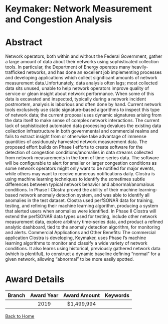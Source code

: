 
Keymaker: Network Measurement and Congestion Analysis
=====================================================

# Abstract


Network operators, both within and without the Federal Government, gather a large amount of data about their networks using sophisticated collection tools. In particular, the Department of Energy operates many heavily-trafficked networks, and has done an excellent job implementing processes and developing applications which collect significant amounts of network measurement data.Unfortunately, data analysis often lags; most collected data sits unused, unable to help network operators improve quality of service or glean insight about network performance. When some of this data is excavated and inspected, typically during a network incident postmortem, analysis is laborious and often done by hand. Current network tools exclusively use static signature-based algorithms to inspect this type of network data; the current proposal uses dynamic signatures arising from the data itself to make sense of complex network interactions. The current lack of sophisticated automated data processing devalues the existing data collection infrastructure in both governmental and commercial realms and fails to extract insight from or otherwise take advantage of immense quantities of assiduously harvested network measurement data. The proposed effort builds on Phase I efforts to create software for the detection of congestion conditions/anomalies in data streams collected from network measurements in the form of time-series data. The software will be configurable to alert for smaller or larger congestion conditions as some network operators might only want to be notified for major events, while others may want to receive numerous notifications daily. Clostra is using machine learning techniques to identify the sometimes subtle differences between typical network behavior and abnormal/anomalous conditions. In Phase I Clostra proved the ability of their machine learning-based network anomaly detection system, and was able to identify all anomalies in the test dataset. Clostra used perfSONAR data for training, testing, and refining their machine learning algorithm, producing a system that alerted users when anomalies were identified. In Phase II Clostra will extend the perfSONAR data types used for testing, include other network measurement data, explore arbitrary time-series data, and product a refined analytic dashboard, tied to the anomaly detection algorithm, for monitoring and alerts. Commercial Applications and Other Benefits: The commercial application Clostra is developing, Keymaker, uses Phase I’s machine learning algorithms to monitor and classify a wide variety of network conditions. It also learns using historical, previously gathered network data (which is plentiful), to construct a dynamic baseline defining “normal” for a given network, allowing “abnormal” to be more easily spotted.  

# Award Details

|Branch|Award Year|Award Amount|Keywords|
| :---: | :---: | :---: | :---: |
||2019|$1,499,994||
  
  


[Back to Home](https://github.com/chrischow/dod_sbir_awards/Reports/CC/#770)